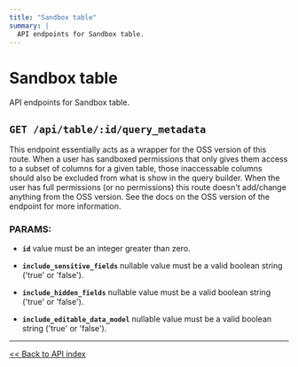 ```yaml
---
title: "Sandbox table"
summary: |
  API endpoints for Sandbox table.
---
```


# Sandbox table

API endpoints for Sandbox table.

## `GET /api/table/:id/query_metadata`

This endpoint essentially acts as a wrapper for the OSS version of this route. When a user has sandboxed permissions
  that only gives them access to a subset of columns for a given table, those inaccessable columns should also be
  excluded from what is show in the query builder. When the user has full permissions (or no permissions) this route
  doesn't add/change anything from the OSS version. See the docs on the OSS version of the endpoint for more
  information.

### PARAMS:

-  **`id`** value must be an integer greater than zero.

-  **`include_sensitive_fields`** nullable value must be a valid boolean string ('true' or 'false').

-  **`include_hidden_fields`** nullable value must be a valid boolean string ('true' or 'false').

-  **`include_editable_data_model`** nullable value must be a valid boolean string ('true' or 'false').

---

[<< Back to API index](../../api-documentation.md)